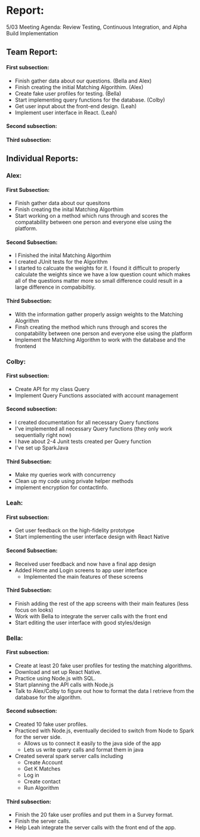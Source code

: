 # Report:

5/03 Meeting Agenda:
Review Testing, Continuous Integration, and Alpha Build Implementation


## Team Report:
#### First subsection:
- Finish gather data about our questions. (Bella and Alex)
- Finish creating the initial Matching Algorithim. (Alex)
- Create fake user profiles for testing. (Bella)
- Start implementing query functions for the database. (Colby)
- Get user input about the front-end design. (Leah)
- Implement user interface in React. (Leah)

#### Second subsection:


#### Third subsection:


## Individual Reports:

### Alex:
#### First Subsection:
- Finish gather data about our quesitons
- Finish creating the inital Matching Algorthim
- Start working on a method which runs through and
  scores the compatability between one person and
  everyone else using the platform.

#### Second Subsection:
-  I Finished the inital Matching Algorthim
-  I created JUnit tests for the Algorithm
-  I started to calcuate the weights for it. I found it difficult
   to properly calculate the weights since we have a low question
   count which makes all of the questions matter more so small difference
   could result in a large difference in compabibiltiy.

#### Third Subsection:
- With the information gather properly assign weights to the Matching Alogrithm
- Finsh creating the method which runs through and scores the conpatability between
  one person and everyone else using the platform
- Implement the Matching Algorithm to work with the database and the frontend


### Colby:
#### First subsection:
- Create API for my class Query
- Implement Query Functions associated with account management

#### Second subsection: 
- I created documentation for all necessary Query functions
- I've implemented all necessary Query functions (they only work sequentially right now)
- I have about 2-4 Junit tests created per Query function
- I've set up SparkJava

#### Third Subsection:
- Make my queries work with concurrency
- Clean up my code using private helper methods
- implement encryption for contactInfo.

### Leah:
#### First subsection:
- Get user feedback on the high-fidelity prototype 
- Start implementing the user interface design with React Native

#### Second Subsection:
- Received user feedback and now have a final app design
- Added Home and Login screens to app user interface
  - Implemented the main features of these screens

#### Third Subsection:
- Finish adding the rest of the app screens with their main features (less focus on looks)
- Work with Bella to integrate the server calls with the front end
- Start editing the user interface with good styles/design 

### Bella:
#### First subsection:
- Create at least 20 fake user profiles for testing the matching algorithms.
- Download and set up React Native.
- Practice using Node.js with SQL.
- Start planning the API calls with Node.js
- Talk to Alex/Colby to figure out how to format the data I retrieve from the database for the algorithm.

#### Second subsection:
- Created 10 fake user profiles.
- Practiced with Node.js, eventually decided to switch from Node to Spark for the server side.
  - Allows us to connect it easily to the java side of the app
  - Lets us write query calls and format them in java
- Created several spark server calls including
  - Create Account
  - Get K Matches
  - Log in
  - Create contact
  - Run Algorithm

#### Third subsection:
- Finish the 20 fake user profiles and put them in a Survey format.
- Finish the server calls.
- Help Leah integrate the server calls with the front end of the app.
